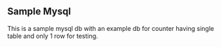 ## Sample Mysql

This is a sample mysql db with an example db for counter having single table and only 1 row for testing.
